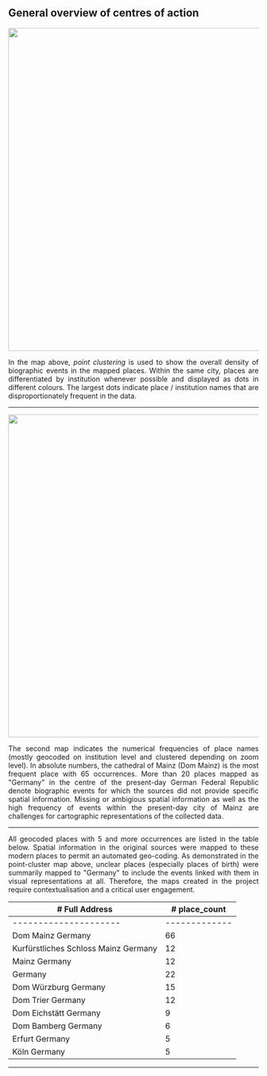 <h2>General overview of centres of action</h2>

<a href="./maps/Domherren_clustered_close-up.png"><img src="./maps/Domherren_clustered_close-up.png" width="650px" align="center"/></a>
<p align="justify">In the map above, <em>point clustering</em> is used to show the overall density of biographic events in the mapped places. Within the same city, places are differentiated by institution whenever possible and displayed as dots in different colours. The largest dots indicate place / institution names that are disproportionately frequent in the data.</p>

<hr>

<a href="./maps/Domherren_places-frequency_2.png"><img src="./maps/Domherren_places-frequency_2.png" width="650px" align="center"/></a>
<p align="justify">The second map indicates the numerical frequencies of place names (mostly geocoded on institution level and clustered depending on zoom level). In absolute numbers, the cathedral of Mainz (Dom Mainz) is the most frequent place with 65 occurrences. More than 20 places mapped as "Germany" in the centre of the present-day German Federal Republic denote biographic events for which the sources did not provide specific spatial information. Missing or ambigious spatial information as well as the high frequency of events within the present-day city of Mainz are challenges for cartographic representations of the collected data.</p>

<hr>

<p align="justify">All geocoded places with 5 and more occurrences are listed in the table below. Spatial information in the original sources were mapped to these modern places to permit an automated geo-coding. As demonstrated in the point-cluster map above, unclear places (especially places of birth) were summarily mapped to "Germany" to include the events linked with them in visual representations at all. Therefore, the maps created in the project require contextualisation and a critical user engagement.</p>
<table class="table table-bordered table-hover table-condensed" align="center">
<thead><tr><th title="Field #2"># Full Address</th>
<th title="Field #3"># place_count</th>
</tr></thead>
<tbody><tr>
<td>---------------------</td>
<td>-------------</td>
</tr>
<tr>
<td>Dom Mainz Germany    </td>
<td>66           </td>
</tr>
<tr>
<td>Kurfürstliches Schloss Mainz Germany        </td>
<td>12           </td>
</tr>
<tr>
<td>Mainz Germany        </td>
<td>12           </td>
</tr>
<tr>
<td>Germany              </td>
<td>22           </td>
</tr>
<tr>
<td>Dom Würzburg Germany </td>
<td>15           </td>
</tr>
<tr>
<td>Dom Trier Germany    </td>
<td>12           </td>
</tr>
<tr>
<td>Dom Eichstätt Germany</td>
<td>9            </td>
</tr>
<tr>
<td>Dom Bamberg Germany  </td>
<td>6            </td>
</tr>
<tr>
<td>Erfurt Germany       </td>
<td>5            </td>
</tr>
<tr>
<td>Köln Germany         </td>
<td>5            </td>
</tr>
</tbody></table>

<hr>
